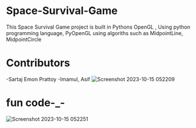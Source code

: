 

# Space-Survival-Game
This Space Survival Game project is built in Pythons OpenGL , Using python programming language, PyOpenGL using algoriths such as MidpointLine, MidpointCircle 

# Contributors
-Sartaj Emon Prattoy
-Imamul, Asif
![Screenshot 2023-10-15 052209](https://github.com/SartajPrattoy/Space-Survival-Game/assets/68439215/e447a830-2940-4941-937a-60a53f274cb8)

# fun code-_-

![Screenshot 2023-10-15 052251](https://github.com/SartajPrattoy/Space-Survival-Game/assets/68439215/4ecc432f-8bd8-4cae-9a1f-ebef327194c6)
